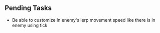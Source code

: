 ## Pending Tasks

- Be able to customize In enemy's lerp movement speed like there is in enemy using tick